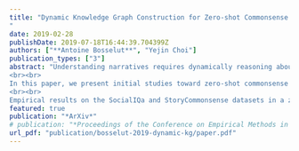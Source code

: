 ```yaml
---
title: "Dynamic Knowledge Graph Construction for Zero-shot Commonsense Question Answering
"
date: 2019-02-28
publishDate: 2019-07-18T16:44:39.704399Z
authors: ["**Antoine Bosselut**", "Yejin Choi"]
publication_types: ["3"]
abstract: "Understanding narratives requires dynamically reasoning about the implicit causes, effects, and states of the situations described in text, which in turn requires understanding rich background knowledge about how the social and physical world works. At the core of this challenge is how to access contextually relevant knowledge on demand and reason over it.
<br><br>
In this paper, we present initial studies toward zero-shot commonsense QA by formulating the task as probabilistic inference over dynamically generated commonsense knowledge graphs. In contrast to previous studies for knowledge integration that rely on retrieval of existing knowledge from static knowledge graphs, our study requires commonsense knowledge integration where contextually relevant knowledge is often not present in existing knowledge bases. Therefore, we present a novel approach that generates contextually relevant knowledge on demand using generative neural commonsense knowledge models.
<br><br>
Empirical results on the SocialIQa and StoryCommonsense datasets in a zero-shot setting demonstrate that using commonsense knowledge models to dynamically construct and reason over knowledge graphs achieves performance boosts over pre-trained language models and using knowledge models to directly evaluate answers."
featured: true
publication: "*ArXiv*"
# publication: "*Proceedings of the Conference on Empirical Methods in Natural Language Processing (EMNLP)*"
url_pdf: "publication/bosselut-2019-dynamic-kg/paper.pdf"
---
```


